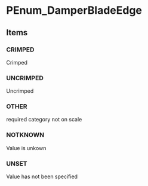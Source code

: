 # PEnum_DamperBladeEdge


<!-- end of short definition -->
## Items

### CRIMPED
Crimped

### UNCRIMPED
Uncrimped

### OTHER
required category not on scale

### NOTKNOWN
Value is unkown

### UNSET
Value has not been specified

